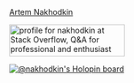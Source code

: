 <!---
- 👋 Hi, I’m @nakhodkin
- 👀 I’m interested in ...
- 🌱 I’m currently learning ...
- 💞️ I’m looking to collaborate on ...
- 📫 How to reach me ...

--->

<div class="badge-base LI-profile-badge" data-locale="en_US" data-size="large" data-theme="light" data-type="HORIZONTAL" data-vanity="nakhodkin" data-version="v1"><a class="badge-base__link LI-simple-link" href="https://ua.linkedin.com/in/nakhodkin?trk=profile-badge">Artem Nakhodkin</a></div>

<a href="https://stackoverflow.com/users/6306714/nakhodkin"><img src="https://stackoverflow.com/users/flair/6306714.png" width="208" height="58" alt="profile for nakhodkin at Stack Overflow, Q&amp;A for professional and enthusiast programmers" title="profile for nakhodkin at Stack Overflow, Q&amp;A for professional and enthusiast programmers"></a>

<!---
nakhodkin/nakhodkin is a ✨ special ✨ repository because its `README.md` (this file) appears on your GitHub profile.
You can click the Preview link to take a look at your changes.
--->


[![@nakhodkin's Holopin board](https://holopin.me/nakhodkin)](https://holopin.io/@nakhodkin)
